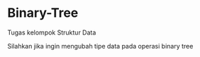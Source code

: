 # Binary-Tree
Tugas kelompok Struktur Data

Silahkan jika ingin mengubah tipe data pada operasi binary tree

